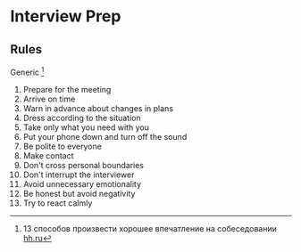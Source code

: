 # Interview Prep

## Rules

Generic [^HH_INTERVIEW-IMPRESSION]
1. Prepare for the meeting
2. Arrive on time
3. Warn in advance about changes in plans
4. Dress according to the situation
5. Take only what you need with you
6. Put your phone down and turn off the sound
7. Be polite to everyone
8. Make contact
9. Don't cross personal boundaries
10. Don't interrupt the interviewer
11. Avoid unnecessary emotionality
12. Be honest but avoid negativity
13. Try to react calmly

[^HH_INTERVIEW-IMPRESSION]: 13 способов произвести хорошее впечатление на собеседовании [hh.ru](https://hh.ru/article/301406)

